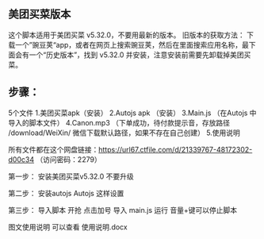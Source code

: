 ## 美团买菜版本

这个脚本适用于美团买菜 v5.32.0，不要用最新的版本。
旧版本的获取方法：
下载一个”豌豆荚“app，或者在网页上搜索豌豆荚，然后在里面搜索应用名称，最下面会有一个“历史版本”，找到 v5.32.0 并安装，注意安装前需要先卸载掉美团买菜。

## 步骤：
5个文件
1.美团买菜apk（安装）
2.Autojs apk （安装）
3.Main.js （在Autojs 中导入的脚本文件）
4.Canon.mp3 （下单成功，待付款提示音，存放路径 /download/WeiXin/  微信下载默认路径，如果不存在自己创建）
5.使用说明

所有文件都在这个网盘链接：https://url67.ctfile.com/d/21339767-48172302-d00c34
（访问密码：2279）


第一步：
安装美团买菜v5.32.0  不要升级

第二步：
安装autojs
Autojs 这样设置


第三步：
导入脚本 开抢
点击加号 导入 main.js  运行  音量+键可以停止脚本

图文使用说明   可以查看  使用说明.docx


